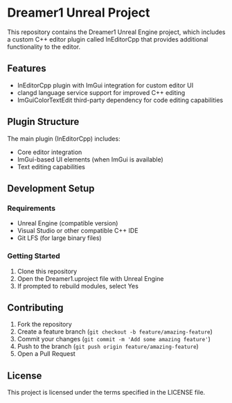 # Dreamer1 Unreal Project

This repository contains the Dreamer1 Unreal Engine project, which includes a custom C++ editor plugin called InEditorCpp that provides additional functionality to the editor.

## Features

- InEditorCpp plugin with ImGui integration for custom editor UI
- clangd language service support for improved C++ editing
- ImGuiColorTextEdit third-party dependency for code editing capabilities

## Plugin Structure

The main plugin (InEditorCpp) includes:
- Core editor integration
- ImGui-based UI elements (when ImGui is available)
- Text editing capabilities

## Development Setup

### Requirements
- Unreal Engine (compatible version)
- Visual Studio or other compatible C++ IDE
- Git LFS (for large binary files)

### Getting Started
1. Clone this repository
2. Open the Dreamer1.uproject file with Unreal Engine
3. If prompted to rebuild modules, select Yes

## Contributing

1. Fork the repository
2. Create a feature branch (`git checkout -b feature/amazing-feature`)
3. Commit your changes (`git commit -m 'Add some amazing feature'`)
4. Push to the branch (`git push origin feature/amazing-feature`)
5. Open a Pull Request

## License

This project is licensed under the terms specified in the LICENSE file.